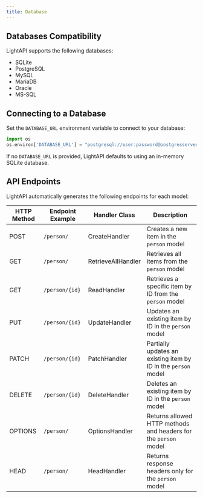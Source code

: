 ```yaml
---
title: Database
---
```


## Databases Compatibility

LightAPI supports the following databases:

-   SQLite
-   PostgreSQL
-   MySQL
-   MariaDB
-   Oracle
-   MS-SQL

## Connecting to a Database

Set the `DATABASE_URL` environment variable to connect to your database:

``` py
import os
os.environ['DATABASE_URL'] = "postgresql://user:password@postgresserver/db"
```

If no `DATABASE_URL` is provided, LightAPI defaults to using an in-memory SQLite database.

## API Endpoints

LightAPI automatically generates the following endpoints for each model:

| HTTP Method | Endpoint Example            | Handler Class          | Description                                              |
|-------------|-----------------------------|------------------------|----------------------------------------------------------|
| POST        | `/person/`                  | CreateHandler          | Creates a new item in the `person` model                 |
| GET         | `/person/`                  | RetrieveAllHandler     | Retrieves all items from the `person` model              |
| GET         | `/person/{id}`              | ReadHandler            | Retrieves a specific item by ID from the `person` model  |
| PUT         | `/person/{id}`              | UpdateHandler          | Updates an existing item by ID in the `person` model     |
| PATCH       | `/person/{id}`              | PatchHandler           | Partially updates an existing item by ID in the `person` model |
| DELETE      | `/person/{id}`              | DeleteHandler          | Deletes an existing item by ID in the `person` model     |
| OPTIONS     | `/person/`                  | OptionsHandler         | Returns allowed HTTP methods and headers for the `person` model |
| HEAD        | `/person/`                  | HeadHandler            | Returns response headers only for the `person` model     |